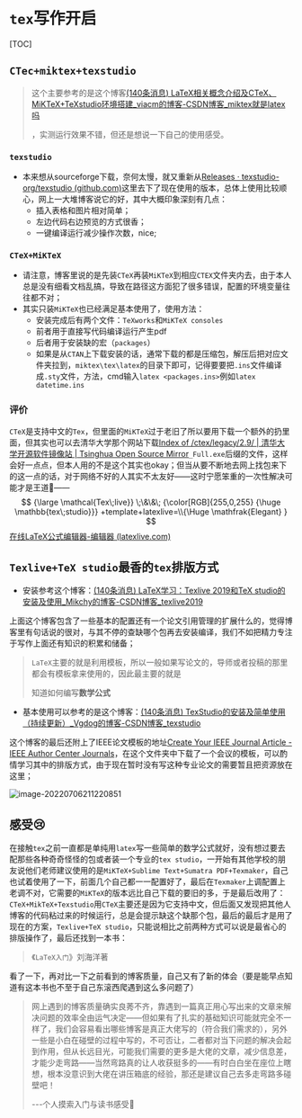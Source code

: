 # `tex`写作开启

[TOC]

## `CTec+miktex+texstudio`

> 这个主要参考的是这个博客[(140条消息) LaTeX相关概念介绍及CTeX、MiKTeX+TeXstudio环境搭建_viacm的博客-CSDN博客_miktex就是latex吗](https://blog.csdn.net/qq_37556330/article/details/106119151)
>
> ，实测运行效果不错，但还是想说一下自己的使用感受。

### `texstudio`

- 本来想从sourceforge下载，奈何太慢，就又重新从[Releases · texstudio-org/texstudio (github.com)](https://github.com/texstudio-org/texstudio/releases)这里去下了现在使用的版本，总体上使用比较顺心，网上一大堆博客说它的好，其中大概印象深刻有几点：
  - 插入表格和图片相对简单；
  - 左边代码右边预览的方式很香；
  - 一键编译运行减少操作次数，nice;

### `CTeX+MiKTeX`

- 请注意，博客里说的是先装`CTeX`再装`MiKTeX`到相应`CTEX`文件夹内去，由于本人总是没有细看文档乱搞，导致在路径这方面犯了很多错误，配置的环境变量往往都不对；
- 其实只装`MiKTeX`也已经满足基本使用了，使用方法：
  - 安装完成后有两个文件：`TeXworks`和`MiKTeX consoles`
  - 前者用于直接写代码编译运行产生pdf
  - 后者用于安装缺的宏（`packages`）
  - 如果是从`CTAN`上下载安装的话，通常下载的都是压缩包，解压后把对应文件夹拉到，`miktex\tex\latex`的目录下即可，记得要要把`.ins`文件编译成`.sty`文件，方法，cmd输入`latex <packages.ins>`例如`latex datetime.ins`

### 评价

`CTeX`是支持中文的`Tex`，但里面的`MiKTeX`过于老旧了所以要用下载一个额外的扔里面，但其实也可以去清华大学那个网站下载[Index of /ctex/legacy/2.9/ | 清华大学开源软件镜像站 | Tsinghua Open Source Mirror](https://mirrors.tuna.tsinghua.edu.cn/ctex/legacy/2.9/)`_Full.exe`后缀的文件，这样会好一点点，但本人用的不是这个其实也okay；但当从要不断地去网上找包来下的这一点的话，对于网络不好的人其实不太友好——这时宁愿笨重的一次性解决可能才是王道:rose:——
$$
{\large \mathcal{Tex\;live}} \;\&\&\; {\color[RGB]{255,0,255} {\huge \mathbb{tex\;studio}}}   +template+latexlive=\\{\Huge \mathfrak{Elegant}   }
$$
[在线LaTeX公式编辑器-编辑器 (latexlive.com)](https://www.latexlive.com/)





## `Texlive+TeX studio`最香的`tex`排版方式

- 安装参考这个博客：[(140条消息) LaTeX学习：Texlive 2019和TeX studio的安装及使用_Mikchy的博客-CSDN博客_texlive2019](https://blog.csdn.net/Mikchy/article/details/94448707)

上面这个博客包含了一些基本的配置还有一个论文引用管理的扩展什么的，觉得博客里有句话说的很对，与其不停的查缺哪个包再去安装编译，我们不如把精力专注于写作上面还有知识的积累和储备；

> `LaTeX`主要的就是利用模板，所以一般如果写论文的，导师或者投稿的那里都会有模板拿来使用的，因此最主要的就是
>
> 知道如何编写**数学公式**

- 基本使用可以参考的是这个博客：[(140条消息) TexStudio的安装及简单使用（持续更新）_Vgdog的博客-CSDN博客_texstudio](https://blog.csdn.net/dogfat/article/details/106962966)

这个博客的最后还附上了IEEE论文模板的地址[Create Your IEEE Journal Article - IEEE Author Center Journals](https://journals.ieeeauthorcenter.ieee.org/create-your-ieee-journal-article/)，在这个文件夹中下载了一个会议的模板，可以酌情学习其中的排版方式，由于现在暂时没有写这种专业论文的需要暂且把资源放在这里；

![image-20220706211220851](https://img2022.cnblogs.com/blog/2737817/202207/2737817-20220706211427900-190038002.png)

## 感受:cry:

在接触`tex`之前一直都是单纯用`latex`写一些简单的数学公式就好，没有想过要去配那些各种奇奇怪怪的包或者装一个专业的`tex studio`，一开始有其他学校的朋友说他们老师建议使用的是`MiKTeX+Sublime Text+Sumatra PDF+Texmaker`，自己也试着使用了一下，前面几个自己都一一配置好了，最后在`Texmaker`上调配置上老调不对，它需要的`MiKTeX`的版本远比自己下载的要旧的多，于是最后改用了：`CTeX+MikTeX+Texstudio`用`CTeX`主要还是因为它支持中文，但后面又发现把其他人博客的代码粘过来的时候运行，总是会提示缺这个缺那个包，最后的最后才是用了现在的方案，`Texlive+TeX studio`，只能说相比之前两种方式可以说是最省心的排版操作了，最后还找到一本书：

> 《`LaTeX入门`》刘海洋著

看了一下，再对比一下之前看到的博客质量，自己又有了新的体会（要是能早点知道有这本书也不至于自己东滚西爬遇到这么多问题了）

> 网上遇到的博客质量确实良莠不齐，靠遇到一篇真正用心写出来的文章来解决问题的效率全由运气决定——但如果有了扎实的基础知识可能就完全不一样了，我们会容易看出哪些博客是真正大佬写的（符合我们需求的），另外一些是小白在碰壁的过程中写的，不可否让，二者都对当下问题的解决会起到作用，但从长远目光，可能我们需要的更多是大佬的文章，减少信息差，才能少走弯路——当然弯路真的让人收获挺多的——有时白白坐在座位上瞎想，根本没意识到大佬在讲压箱底的经验，那还是建议自己去多走弯路多碰壁吧！
>
> ---个人摸索入门与读书感受:thinking:
